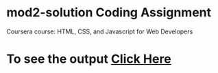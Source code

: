 # mod2-solution Coding Assignment

Coursera course: HTML, CSS, and Javascript for Web Developers

# To see the output [Click Here](https://zemchuks.github.io/mod2-solution/module2-solution/index.html)

